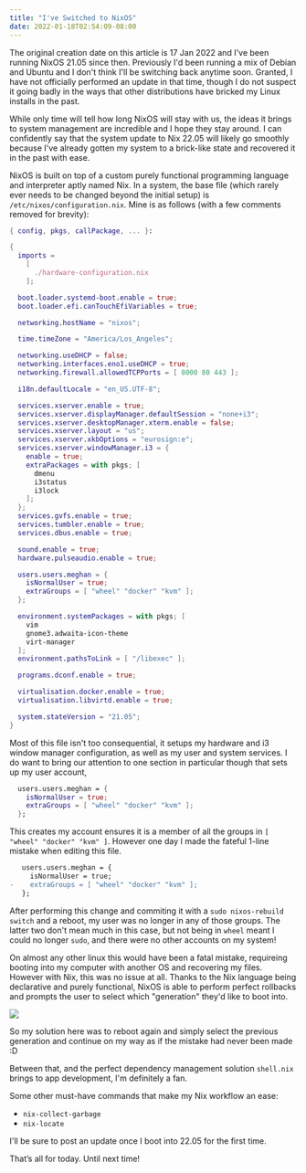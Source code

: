 ```yaml
---
title: "I've Switched to NixOS"
date: 2022-01-18T02:54:09-08:00
---
```


The original creation date on this article is 17 Jan 2022 and I've been running NixOS 21.05 since then. Previously I'd been running a mix of Debian and Ubuntu and I don't think I'll be switching back anytime soon. Granted, I have not officially performed an update in that time, though I do not suspect it going badly in the ways that other distributions have bricked my Linux installs in the past.

While only time will tell how long NixOS will stay with us, the ideas it brings to system management are incredible and I hope they stay around. I can confidently say that the system update to Nix 22.05 will likely go smoothly because I've already gotten my system to a brick-like state and recovered it in the past with ease.

NixOS is built on top of a custom purely functional programming language and interpreter aptly named Nix. In a system, the base file (which rarely ever needs to be changed beyond the initial setup) is `/etc/nixos/configuration.nix`. Mine is as follows (with a few comments removed for brevity):

```nix
{ config, pkgs, callPackage, ... }:

{
  imports =
    [ 
      ./hardware-configuration.nix
    ];

  boot.loader.systemd-boot.enable = true;
  boot.loader.efi.canTouchEfiVariables = true;

  networking.hostName = "nixos"; 

  time.timeZone = "America/Los_Angeles";

  networking.useDHCP = false;
  networking.interfaces.eno1.useDHCP = true;
  networking.firewall.allowedTCPPorts = [ 8000 80 443 ];

  i18n.defaultLocale = "en_US.UTF-8";

  services.xserver.enable = true;
  services.xserver.displayManager.defaultSession = "none+i3";
  services.xserver.desktopManager.xterm.enable = false;
  services.xserver.layout = "us";
  services.xserver.xkbOptions = "eurosign:e";
  services.xserver.windowManager.i3 = {
    enable = true;
    extraPackages = with pkgs; [
      dmenu
      i3status
      i3lock
    ];
  };
  services.gvfs.enable = true;
  services.tumbler.enable = true;
  services.dbus.enable = true;

  sound.enable = true;
  hardware.pulseaudio.enable = true;

  users.users.meghan = {
    isNormalUser = true;
    extraGroups = [ "wheel" "docker" "kvm" ];
  };

  environment.systemPackages = with pkgs; [
    vim
    gnome3.adwaita-icon-theme
    virt-manager
  ];
  environment.pathsToLink = [ "/libexec" ];

  programs.dconf.enable = true;

  virtualisation.docker.enable = true;
  virtualisation.libvirtd.enable = true;

  system.stateVersion = "21.05"; 
}
```

Most of this file isn't too consequential, it setups my hardware and i3 window manager configuration, as well as my user and system services. I do want to bring our attention to one section in particular though that sets up my user account,

```nix
  users.users.meghan = {
    isNormalUser = true;
    extraGroups = [ "wheel" "docker" "kvm" ];
  };
```

This creates my account ensures it is a member of all the groups in `[ "wheel" "docker" "kvm" ]`. However one day I made the fateful 1-line mistake when editing this file.

```patch
   users.users.meghan = {
     isNormalUser = true;
-    extraGroups = [ "wheel" "docker" "kvm" ];
   };
```

After performing this change and commiting it with a `sudo nixos-rebuild switch` and a reboot, my user was no longer in any of those groups. The latter two don't mean much in this case, but not being in `wheel` meant I could no longer `sudo`, and there were no other accounts on my system!

On almost any other linux this would have been a fatal mistake, requireing booting into my computer with another OS and recovering my files. However with Nix, this was no issue at all. Thanks to the Nix language being declarative and purely functional, NixOS is able to perform perfect rollbacks and prompts the user to select which "generation" they'd like to boot into.

![](https://miro.medium.com/max/1322/0*N-0qKZwmEtqVMQ0V.png)

So my solution here was to reboot again and simply select the previous generation and continue on my way as if the mistake had never been made :D

Between that, and the perfect dependency management solution `shell.nix` brings to app development, I'm definitely a fan.

Some other must-have commands that make my Nix workflow an ease:

- `nix-collect-garbage`
- `nix-locate`

I'll be sure to post an update once I boot into 22.05 for the first time.

That’s all for today. Until next time!

